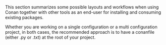 This section summarizes some possible layouts and workflows when using Conan together with other
tools as an end-user for installing and consuming existing packages.

Whether you are working on a single configuration or a multi configuration project, in both cases, the recommended approach is to have a conanfile (either .py or .txt) at the root of
your project.